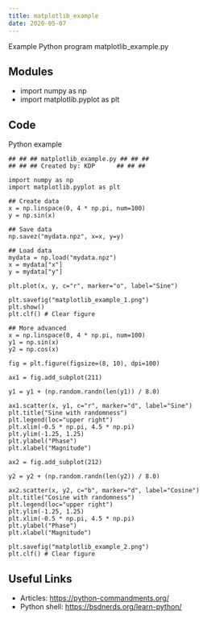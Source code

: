 ```yaml
---
title: matplotlib_example
date: 2020-05-07
---
```

Example Python program matplotlib_example.py

## Modules

* import numpy as np
* import matplotlib.pyplot as plt

## Code

Python example

    ## ## ## matplotlib_example.py ## ## ##
    ## ## ## Created by: KDP      ## ## ##
    
    import numpy as np
    import matplotlib.pyplot as plt
    
    ## Create data
    x = np.linspace(0, 4 * np.pi, num=100)
    y = np.sin(x)
    
    ## Save data
    np.savez("mydata.npz", x=x, y=y)
    
    ## Load data
    mydata = np.load("mydata.npz")
    x = mydata["x"]
    y = mydata["y"]
    
    plt.plot(x, y, c="r", marker="o", label="Sine")
    
    plt.savefig("matplotlib_example_1.png")
    plt.show()
    plt.clf() # Clear figure
    
    ## More advanced
    x = np.linspace(0, 4 * np.pi, num=100)
    y1 = np.sin(x)
    y2 = np.cos(x)
    
    fig = plt.figure(figsize=(8, 10), dpi=100)
    
    ax1 = fig.add_subplot(211)
    
    y1 = y1 + (np.random.randn(len(y1)) / 8.0)
    
    ax1.scatter(x, y1, c="r", marker="d", label="Sine")
    plt.title("Sine with randomness")
    plt.legend(loc="upper right")
    plt.xlim(-0.5 * np.pi, 4.5 * np.pi)
    plt.ylim(-1.25, 1.25)
    plt.ylabel("Phase")
    plt.xlabel("Magnitude")
    
    ax2 = fig.add_subplot(212)
    
    y2 = y2 + (np.random.randn(len(y2)) / 8.0)
    
    ax2.scatter(x, y2, c="b", marker="d", label="Cosine")
    plt.title("Cosine with randomness")
    plt.legend(loc="upper right")
    plt.ylim(-1.25, 1.25)
    plt.xlim(-0.5 * np.pi, 4.5 * np.pi)
    plt.ylabel("Phase")
    plt.xlabel("Magnitude")
    
    plt.savefig("matplotlib_example_2.png")
    plt.clf() # Clear figure
    

## Useful Links

- Articles: https://python-commandments.org/
- Python shell: https://bsdnerds.org/learn-python/
